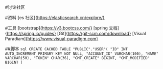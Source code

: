 #讨论社区

#资料
[es 社区]{https://elasticsearch.cn/explore/}

#工具
[bootstrap]{https://v3.bootcss.com/}
[spring 文档]{https://spring.io/guides}
[Git]{https://git-scm.com/download}
[Visual Paradiam]{https://www.visual-paradigm.com}

##脚本
`sql
CREATE CACHED TABLE "PUBLIC"."USER"(
    "ID" INT AUTO_INCREMENT PRIMARY KEY NOT NULL,
    "ACCOUNT_ID" VARCHAR(100),
    "NAME" VARCHAR(50),
    "TOKEN" CHAR(36),
    "GMT_CREATE" BIGINT,
    "GMT_MODIFIED" BIGINT
)
`
